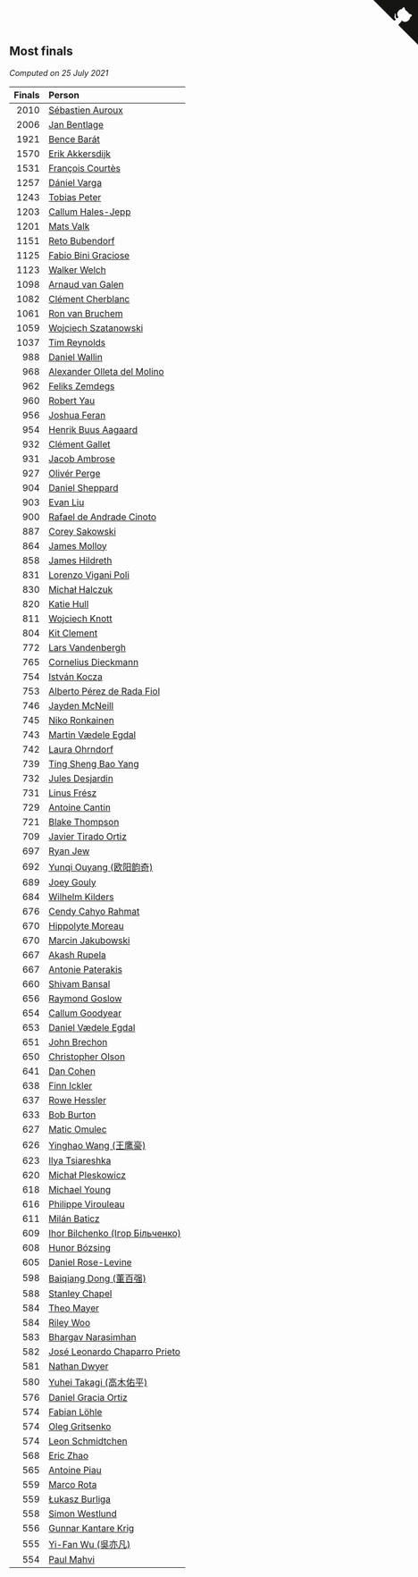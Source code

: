 ## Most finals

*Computed on 25 July 2021*

| Finals | Person |
| ---: | :--- |
| 2010 | [Sébastien Auroux](https://www.worldcubeassociation.org/persons/2008AURO01) |
| 2006 | [Jan Bentlage](https://www.worldcubeassociation.org/persons/2010BENT01) |
| 1921 | [Bence Barát](https://www.worldcubeassociation.org/persons/2008BARA01) |
| 1570 | [Erik Akkersdijk](https://www.worldcubeassociation.org/persons/2005AKKE01) |
| 1531 | [François Courtès](https://www.worldcubeassociation.org/persons/2008COUR01) |
| 1257 | [Dániel Varga](https://www.worldcubeassociation.org/persons/2008VARG01) |
| 1243 | [Tobias Peter](https://www.worldcubeassociation.org/persons/2014PETE03) |
| 1203 | [Callum Hales-Jepp](https://www.worldcubeassociation.org/persons/2012HALE01) |
| 1201 | [Mats Valk](https://www.worldcubeassociation.org/persons/2007VALK01) |
| 1151 | [Reto Bubendorf](https://www.worldcubeassociation.org/persons/2012BUBE01) |
| 1125 | [Fabio Bini Graciose](https://www.worldcubeassociation.org/persons/2010GRAC02) |
| 1123 | [Walker Welch](https://www.worldcubeassociation.org/persons/2011WELC01) |
| 1098 | [Arnaud van Galen](https://www.worldcubeassociation.org/persons/2006GALE01) |
| 1082 | [Clément Cherblanc](https://www.worldcubeassociation.org/persons/2014CHER05) |
| 1061 | [Ron van Bruchem](https://www.worldcubeassociation.org/persons/2003BRUC01) |
| 1059 | [Wojciech Szatanowski](https://www.worldcubeassociation.org/persons/2011SZAT01) |
| 1037 | [Tim Reynolds](https://www.worldcubeassociation.org/persons/2005REYN01) |
| 988 | [Daniel Wallin](https://www.worldcubeassociation.org/persons/2013WALL03) |
| 968 | [Alexander Olleta del Molino](https://www.worldcubeassociation.org/persons/2008OLLE01) |
| 962 | [Feliks Zemdegs](https://www.worldcubeassociation.org/persons/2009ZEMD01) |
| 960 | [Robert Yau](https://www.worldcubeassociation.org/persons/2009YAUR01) |
| 956 | [Joshua Feran](https://www.worldcubeassociation.org/persons/2011FERA01) |
| 954 | [Henrik Buus Aagaard](https://www.worldcubeassociation.org/persons/2006BUUS01) |
| 932 | [Clément Gallet](https://www.worldcubeassociation.org/persons/2004GALL02) |
| 931 | [Jacob Ambrose](https://www.worldcubeassociation.org/persons/2010AMBR01) |
| 927 | [Olivér Perge](https://www.worldcubeassociation.org/persons/2007PERG01) |
| 904 | [Daniel Sheppard](https://www.worldcubeassociation.org/persons/2009SHEP01) |
| 903 | [Evan Liu](https://www.worldcubeassociation.org/persons/2009LIUE01) |
| 900 | [Rafael de Andrade Cinoto](https://www.worldcubeassociation.org/persons/2007CINO01) |
| 887 | [Corey Sakowski](https://www.worldcubeassociation.org/persons/2011SAKO01) |
| 864 | [James Molloy](https://www.worldcubeassociation.org/persons/2011MOLL01) |
| 858 | [James Hildreth](https://www.worldcubeassociation.org/persons/2009HILD01) |
| 831 | [Lorenzo Vigani Poli](https://www.worldcubeassociation.org/persons/2007POLI01) |
| 830 | [Michał Halczuk](https://www.worldcubeassociation.org/persons/2006HALC01) |
| 820 | [Katie Hull](https://www.worldcubeassociation.org/persons/2010HULL01) |
| 811 | [Wojciech Knott](https://www.worldcubeassociation.org/persons/2011KNOT01) |
| 804 | [Kit Clement](https://www.worldcubeassociation.org/persons/2008CLEM01) |
| 772 | [Lars Vandenbergh](https://www.worldcubeassociation.org/persons/2003VAND01) |
| 765 | [Cornelius Dieckmann](https://www.worldcubeassociation.org/persons/2009DIEC01) |
| 754 | [István Kocza](https://www.worldcubeassociation.org/persons/2005KOCZ01) |
| 753 | [Alberto Pérez de Rada Fiol](https://www.worldcubeassociation.org/persons/2011FIOL01) |
| 746 | [Jayden McNeill](https://www.worldcubeassociation.org/persons/2012MCNE01) |
| 745 | [Niko Ronkainen](https://www.worldcubeassociation.org/persons/2010RONK01) |
| 743 | [Martin Vædele Egdal](https://www.worldcubeassociation.org/persons/2013EGDA02) |
| 742 | [Laura Ohrndorf](https://www.worldcubeassociation.org/persons/2009OHRN01) |
| 739 | [Ting Sheng Bao Yang](https://www.worldcubeassociation.org/persons/2008BAOY01) |
| 732 | [Jules Desjardin](https://www.worldcubeassociation.org/persons/2010DESJ01) |
| 731 | [Linus Frész](https://www.worldcubeassociation.org/persons/2011FRES01) |
| 729 | [Antoine Cantin](https://www.worldcubeassociation.org/persons/2010CANT02) |
| 721 | [Blake Thompson](https://www.worldcubeassociation.org/persons/2010THOM03) |
| 709 | [Javier Tirado Ortiz](https://www.worldcubeassociation.org/persons/2009TIRA01) |
| 697 | [Ryan Jew](https://www.worldcubeassociation.org/persons/2008JEWR01) |
| 692 | [Yunqi Ouyang (欧阳韵奇)](https://www.worldcubeassociation.org/persons/2007YUNQ01) |
| 689 | [Joey Gouly](https://www.worldcubeassociation.org/persons/2007GOUL01) |
| 684 | [Wilhelm Kilders](https://www.worldcubeassociation.org/persons/2010KILD02) |
| 676 | [Cendy Cahyo Rahmat](https://www.worldcubeassociation.org/persons/2010RAHM02) |
| 670 | [Hippolyte Moreau](https://www.worldcubeassociation.org/persons/2008MORE02) |
| 670 | [Marcin Jakubowski](https://www.worldcubeassociation.org/persons/2007JAKU01) |
| 667 | [Akash Rupela](https://www.worldcubeassociation.org/persons/2012RUPE01) |
| 667 | [Antonie Paterakis](https://www.worldcubeassociation.org/persons/2012PATE01) |
| 660 | [Shivam Bansal](https://www.worldcubeassociation.org/persons/2011BANS02) |
| 656 | [Raymond Goslow](https://www.worldcubeassociation.org/persons/2014GOSL01) |
| 654 | [Callum Goodyear](https://www.worldcubeassociation.org/persons/2012GOOD02) |
| 653 | [Daniel Vædele Egdal](https://www.worldcubeassociation.org/persons/2013EGDA01) |
| 651 | [John Brechon](https://www.worldcubeassociation.org/persons/2010BREC01) |
| 650 | [Christopher Olson](https://www.worldcubeassociation.org/persons/2009OLSO01) |
| 641 | [Dan Cohen](https://www.worldcubeassociation.org/persons/2007COHE01) |
| 638 | [Finn Ickler](https://www.worldcubeassociation.org/persons/2012ICKL01) |
| 637 | [Rowe Hessler](https://www.worldcubeassociation.org/persons/2007HESS01) |
| 633 | [Bob Burton](https://www.worldcubeassociation.org/persons/2003BURT01) |
| 627 | [Matic Omulec](https://www.worldcubeassociation.org/persons/2010OMUL02) |
| 626 | [Yinghao Wang (王鹰豪)](https://www.worldcubeassociation.org/persons/2010WANG07) |
| 623 | [Ilya Tsiareshka](https://www.worldcubeassociation.org/persons/2012TERE01) |
| 620 | [Michał Pleskowicz](https://www.worldcubeassociation.org/persons/2009PLES01) |
| 618 | [Michael Young](https://www.worldcubeassociation.org/persons/2008YOUN02) |
| 616 | [Philippe Virouleau](https://www.worldcubeassociation.org/persons/2008VIRO01) |
| 611 | [Milán Baticz](https://www.worldcubeassociation.org/persons/2005BATI01) |
| 609 | [Ihor Bilchenko (Ігор Більченко)](https://www.worldcubeassociation.org/persons/2011BILC01) |
| 608 | [Hunor Bózsing](https://www.worldcubeassociation.org/persons/2009BOZS01) |
| 605 | [Daniel Rose-Levine](https://www.worldcubeassociation.org/persons/2015ROSE01) |
| 598 | [Baiqiang Dong (董百强)](https://www.worldcubeassociation.org/persons/2008DONG06) |
| 588 | [Stanley Chapel](https://www.worldcubeassociation.org/persons/2016CHAP04) |
| 584 | [Theo Mayer](https://www.worldcubeassociation.org/persons/2012MAYE01) |
| 584 | [Riley Woo](https://www.worldcubeassociation.org/persons/2007WOOR01) |
| 583 | [Bhargav Narasimhan](https://www.worldcubeassociation.org/persons/2011NARA02) |
| 582 | [José Leonardo Chaparro Prieto](https://www.worldcubeassociation.org/persons/2011CHAP01) |
| 581 | [Nathan Dwyer](https://www.worldcubeassociation.org/persons/2011DWYE02) |
| 580 | [Yuhei Takagi (高木佑平)](https://www.worldcubeassociation.org/persons/2008TAKA01) |
| 576 | [Daniel Gracia Ortiz](https://www.worldcubeassociation.org/persons/2009ORTI01) |
| 574 | [Fabian Löhle](https://www.worldcubeassociation.org/persons/2012LAHL01) |
| 574 | [Oleg Gritsenko](https://www.worldcubeassociation.org/persons/2011GRIT01) |
| 574 | [Leon Schmidtchen](https://www.worldcubeassociation.org/persons/2010SCHM01) |
| 568 | [Eric Zhao](https://www.worldcubeassociation.org/persons/2010ZHAO19) |
| 565 | [Antoine Piau](https://www.worldcubeassociation.org/persons/2008PIAU01) |
| 559 | [Marco Rota](https://www.worldcubeassociation.org/persons/2009ROTA01) |
| 559 | [Łukasz Burliga](https://www.worldcubeassociation.org/persons/2013BURL01) |
| 558 | [Simon Westlund](https://www.worldcubeassociation.org/persons/2008WEST02) |
| 556 | [Gunnar Kantare Krig](https://www.worldcubeassociation.org/persons/2004KRIG01) |
| 555 | [Yi-Fan Wu (吳亦凡)](https://www.worldcubeassociation.org/persons/2010WUIF01) |
| 554 | [Paul Mahvi](https://www.worldcubeassociation.org/persons/2012MAHV01) |


<a href="https://github.com/jonatanklosko/wca_statistics" class="github-corner" aria-label="View source on Github"><svg width="80" height="80" viewBox="0 0 250 250" style="fill:#151513; color:#fff; position: absolute; top: 0; border: 0; right: 0;" aria-hidden="true"><path d="M0,0 L115,115 L130,115 L142,142 L250,250 L250,0 Z"></path><path d="M128.3,109.0 C113.8,99.7 119.0,89.6 119.0,89.6 C122.0,82.7 120.5,78.6 120.5,78.6 C119.2,72.0 123.4,76.3 123.4,76.3 C127.3,80.9 125.5,87.3 125.5,87.3 C122.9,97.6 130.6,101.9 134.4,103.2" fill="currentColor" style="transform-origin: 130px 106px;" class="octo-arm"></path><path d="M115.0,115.0 C114.9,115.1 118.7,116.5 119.8,115.4 L133.7,101.6 C136.9,99.2 139.9,98.4 142.2,98.6 C133.8,88.0 127.5,74.4 143.8,58.0 C148.5,53.4 154.0,51.2 159.7,51.0 C160.3,49.4 163.2,43.6 171.4,40.1 C171.4,40.1 176.1,42.5 178.8,56.2 C183.1,58.6 187.2,61.8 190.9,65.4 C194.5,69.0 197.7,73.2 200.1,77.6 C213.8,80.2 216.3,84.9 216.3,84.9 C212.7,93.1 206.9,96.0 205.4,96.6 C205.1,102.4 203.0,107.8 198.3,112.5 C181.9,128.9 168.3,122.5 157.7,114.1 C157.9,116.9 156.7,120.9 152.7,124.9 L141.0,136.5 C139.8,137.7 141.6,141.9 141.8,141.8 Z" fill="currentColor" class="octo-body"></path></svg></a><style>.github-corner:hover .octo-arm{animation:octocat-wave 560ms ease-in-out}@keyframes octocat-wave{0%,100%{transform:rotate(0)}20%,60%{transform:rotate(-25deg)}40%,80%{transform:rotate(10deg)}}@media (max-width:500px){.github-corner:hover .octo-arm{animation:none}.github-corner .octo-arm{animation:octocat-wave 560ms ease-in-out}}</style>
